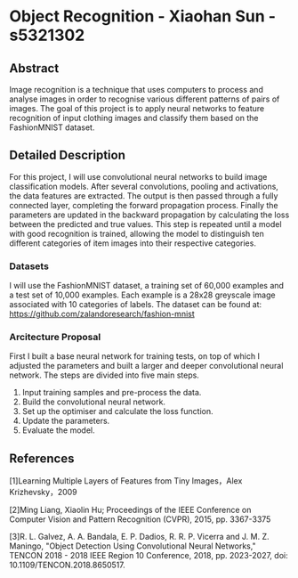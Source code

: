 # Object Recognition - Xiaohan Sun -s5321302


## Abstract
Image recognition is a technique that uses computers to process and analyse images in order to recognise various different patterns of pairs of images. The goal of this project is to apply neural networks to feature recognition of input clothing images and classify them based on the FashionMNIST dataset.


## Detailed Description
For this project, I will use convolutional neural networks to build image classification models. After several convolutions, pooling and activations, the data features are extracted. The output is then passed through a fully connected layer, completing the forward propagation process. Finally the parameters are updated in the backward propagation by calculating the loss between the predicted and true values. This step is repeated until a model with good recognition is trained, allowing the model to distinguish ten different categories of item images into their respective categories.


### Datasets
I will use the FashionMNIST dataset, a training set of 60,000 examples and a test set of 10,000 examples. Each example is a 28x28 greyscale image associated with 10 categories of labels. The dataset can be found at: https://github.com/zalandoresearch/fashion-mnist


### Arcitecture Proposal
First I built a base neural network for training tests, on top of which I adjusted the parameters and built a larger and deeper convolutional neural network. The steps are divided into five main steps.
1. Input training samples and pre-process the data.
2. Build the convolutional neural network.
3. Set up the optimiser and calculate the loss function.
4. Update the parameters.
5. Evaluate the model.


## References
[1]Learning Multiple Layers of Features from Tiny Images，Alex Krizhevsky，2009

[2]Ming Liang, Xiaolin Hu; Proceedings of the IEEE Conference on Computer Vision and Pattern Recognition (CVPR), 2015, pp. 3367-3375

[3]R. L. Galvez, A. A. Bandala, E. P. Dadios, R. R. P. Vicerra and J. M. Z. Maningo, "Object Detection Using Convolutional Neural Networks," TENCON 2018 - 2018 IEEE Region 10 Conference, 2018, pp. 2023-2027, doi: 10.1109/TENCON.2018.8650517.
